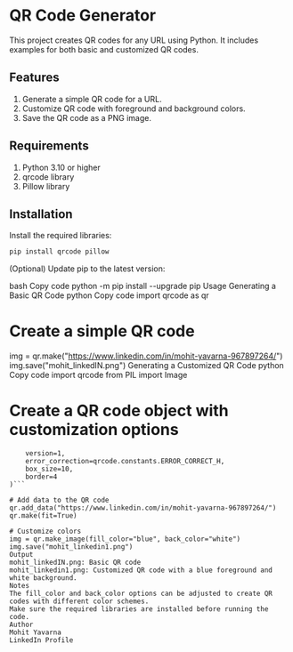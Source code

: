 # QR Code Generator
This project creates QR codes for any URL using Python. It includes examples for both basic and customized QR codes.

## Features
1. Generate a simple QR code for a URL.
2. Customize QR code with foreground and background colors.
3. Save the QR code as a PNG image.
## Requirements
1. Python 3.10 or higher
2. qrcode library
3. Pillow library
## Installation
Install the required libraries:
```python
pip install qrcode pillow
```
(Optional) Update pip to the latest version:

bash
Copy code
python -m pip install --upgrade pip
Usage
Generating a Basic QR Code
python
Copy code
import qrcode as qr

# Create a simple QR code
img = qr.make("https://www.linkedin.com/in/mohit-yavarna-967897264/")
img.save("mohit_linkedIN.png")
Generating a Customized QR Code
python
Copy code
import qrcode
from PIL import Image

# Create a QR code object with customization options

```qr = qrcode.QRCode(
    version=1,
    error_correction=qrcode.constants.ERROR_CORRECT_H,
    box_size=10,
    border=4
)```

# Add data to the QR code
qr.add_data("https://www.linkedin.com/in/mohit-yavarna-967897264/")
qr.make(fit=True)

# Customize colors
img = qr.make_image(fill_color="blue", back_color="white")
img.save("mohit_linkedin1.png")
Output
mohit_linkedIN.png: Basic QR code
mohit_linkedin1.png: Customized QR code with a blue foreground and white background.
Notes
The fill_color and back_color options can be adjusted to create QR codes with different color schemes.
Make sure the required libraries are installed before running the code.
Author
Mohit Yavarna
LinkedIn Profile
